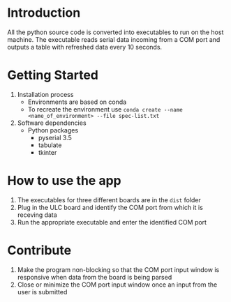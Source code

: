 # Introduction 
All the python source code is converted into executables to run on the host machine. The executable reads serial data incoming from a COM port and outputs a table with refreshed data every 10 seconds.

# Getting Started
1.	Installation process
    - Environments are based on conda
    - To recreate the environment use ```conda create --name <name_of_environment> --file spec-list.txt``` 
2.	Software dependencies
    * Python packages
        - pyserial 3.5
        - tabulate
        - tkinter

# How to use the app
1. The executables for three different boards are in the ```dist``` folder
2. Plug in the ULC board and identify the COM port from which it is receving data
3. Run the appropriate executable and enter the identified COM port 

# Contribute
1. Make the program non-blocking so that the COM port input window is responsive when data from the board is being parsed
2. Close or minimize the COM port input window once an input from the user is submitted